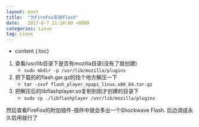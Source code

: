 ```yaml
---
layout: post
title:  "为FireFox安装Flash"
date:   2017-8-7 11:18:00 +0800
categories: Linux
tag: Linux
---
```


* content
{:toc}


1. 查看/usr/lib目录下是否有mozilla目录(没有了就创建) 
	* `sudo mkdir -p /usr/lib/mozilla/plugins`
2. 把下载的的flash.gar.gz的找个地方解压一下
	* `tar -zxvf flash_player_npapi_linux.x86_64.tar.gz`
3. 把解压后的libflashplayer.so复制到刚才创建的目录下
	* `sudo cp ./libflashplayer /usr/lib/mozilla/plugins`  

然后查看FireFox的附加插件-插件中就会多出一个Shockwave Flash.
后边调成永久启用就行了
